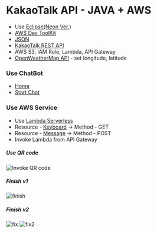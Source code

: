# KakaoTalk API - JAVA + AWS

 * Use [Eclipse(Neon Ver.)](http://www.eclipse.org/neon/)
 * [AWS Dev ToolKit](https://marketplace.eclipse.org/content/aws-toolkit-eclipse)
 * [JSON](https://code.google.com/archive/p/json-simple/downloads)
 * [KakaoTalk REST API](https://github.com/plusfriend/auto_reply)
 * AWS S3, IAM Role, Lambda, API Gateway
 * [OpenWeatherMap API](https://openweathermap.org/api) - set longitude, latitude

### Use ChatBot

 * [Home](http://pf.kakao.com/_FNAwxl)
 * [Start Chat](http://pf.kakao.com/_FNAwxl/chat)

### Use AWS Service

 * Use [Lambda Serverless](https://aws.amazon.com/ko/lambda/)
 * Resource - [Keyboard](https://github.com/Sangmoo/KakaoTalk_JAVA_AWS/blob/master/Home_Keyboard/src/main/java/home_keyboard/HomeKeyboard.java) -> Method - GET
 * Resource - [Message](https://github.com/Sangmoo/KakaoTalk_JAVA_AWS/blob/master/Home_Message/src/main/java/home_message/HomeMessage.java) -> Method - POST
 * Invoke Lambda from API Gateway
 
 ##### *Use QR code*
 ![Invoke QR code](https://i.imgur.com/lQhJTwF.png)
 
 ##### *Finish v1*
 ![finish](http://img1.daumcdn.net/thumb/R1920x0/?fname=http%3A%2F%2Fcfile28.uf.tistory.com%2Fimage%2F9955083359FB3F822F0054)
 
 
 ##### *Finish v2*
 
 ![fix](https://i.imgur.com/MnH0L85.jpg)
 ![fix2](https://i.imgur.com/ib2ihia.jpg)
